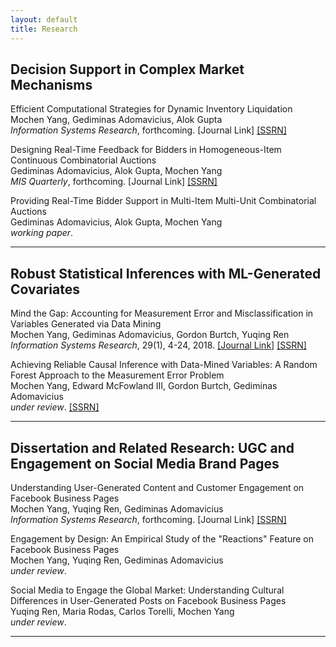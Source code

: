 ```yaml
---
layout: default
title: Research
---
```


## Decision Support in Complex Market Mechanisms

Efficient Computational Strategies for Dynamic Inventory Liquidation  
Mochen Yang, Gediminas Adomavicius, Alok Gupta  
_Information Systems Research_, forthcoming. [Journal Link] [[SSRN]](https://papers.ssrn.com/sol3/papers.cfm?abstract_id=3251519)

Designing Real-Time Feedback for Bidders in Homogeneous-Item Continuous Combinatorial Auctions  
Gediminas Adomavicius, Alok Gupta, Mochen Yang  
_MIS Quarterly_, forthcoming. [Journal Link] [[SSRN]](https://papers.ssrn.com/sol3/papers.cfm?abstract_id=3294392)

Providing Real-Time Bidder Support in Multi-Item Multi-Unit Combinatorial Auctions  
Gediminas Adomavicius, Alok Gupta, Mochen Yang  
_working paper_.

-----

## Robust Statistical Inferences with ML-Generated Covariates

Mind the Gap: Accounting for Measurement Error and Misclassification in Variables Generated via Data Mining  
Mochen Yang, Gediminas Adomavicius, Gordon Burtch, Yuqing Ren  
_Information Systems Research_, 29(1), 4-24, 2018. [[Journal Link]](https://pubsonline.informs.org/doi/full/10.1287/isre.2017.0727) [[SSRN]](https://papers.ssrn.com/sol3/papers.cfm?abstract_id=2960258)

Achieving Reliable Causal Inference with Data-Mined Variables: A Random Forest Approach to the Measurement Error Problem  
Mochen Yang, Edward McFowland III, Gordon Burtch, Gediminas Adomavicius  
_under review_. [[SSRN]](https://papers.ssrn.com/sol3/papers.cfm?abstract_id=3339983)

-----

## Dissertation and Related Research: UGC and Engagement on Social Media Brand Pages

Understanding User-Generated Content and Customer Engagement on Facebook Business Pages  
Mochen Yang, Yuqing Ren, Gediminas Adomavicius  
_Information Systems Research_, forthcoming. [Journal Link] [[SSRN]](https://papers.ssrn.com/sol3/papers.cfm?abstract_id=3260294)

Engagement by Design: An Empirical Study of the "Reactions" Feature on Facebook Business Pages  
Mochen Yang, Yuqing Ren, Gediminas Adomavicius  
_under review_.

Social Media to Engage the Global Market: Understanding Cultural Differences in User-Generated Posts on Facebook Business Pages  
Yuqing Ren, Maria Rodas, Carlos Torelli, Mochen Yang  
_under review_.

-----